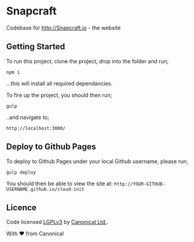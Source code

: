 # Snapcraft

Codebase for http://Snapcraft.io - the website

## Getting Started

To run this project, clone the project, drop into the folder and run;

`npm i`

...this will install all required dependancies.

To fire up the project, you should then run;

`gulp`

..and navigate to;

`http://localhost:3000/`

## Deploy to Github Pages

To deploy to Github Pages under your local Github username, please run;

`gulp deploy`

You should then be able to view the site at: `http://YOUR-GITHUB-USERNAME.github.io/cloud-init`

## Licence

Code licensed [LGPLv3](http://opensource.org/licenses/lgpl-3.0.html) by [Canonical Ltd.](http://www.canonical.com/).

With ♥ from Canonical
